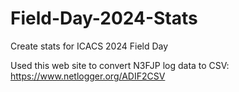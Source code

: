 # Field-Day-2024-Stats

Create stats for ICACS 2024 Field Day

Used this web site to convert N3FJP log data to CSV:  https://www.netlogger.org/ADIF2CSV